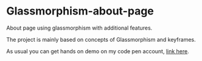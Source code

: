 # Glassmorphism-about-page
About page using glassmorphism with additional features.

The project is mainly based on concepts of Glassmorphism and keyframes.

As usual you can get hands on demo on my code pen account, [link here](https://codepen.io/bhargavkadali39/pen/BadwyGW).
